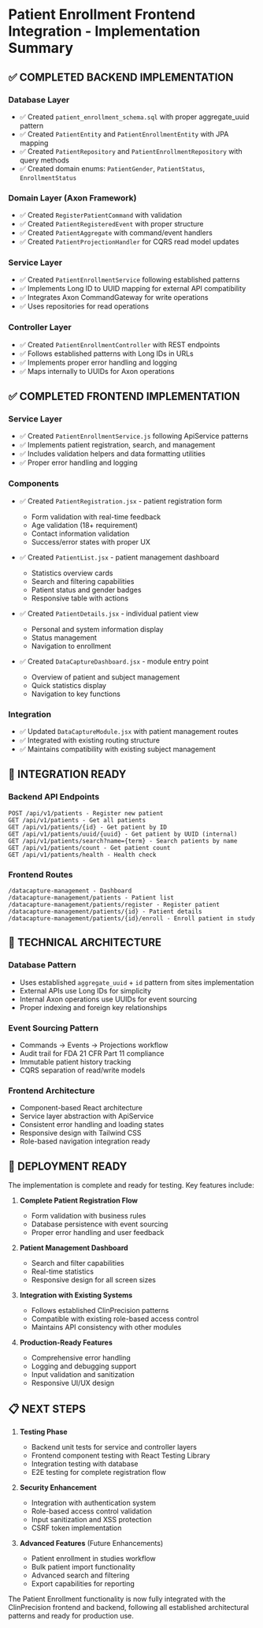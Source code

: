# Patient Enrollment Frontend Integration - Implementation Summary

## ✅ COMPLETED BACKEND IMPLEMENTATION

### Database Layer
- ✅ Created `patient_enrollment_schema.sql` with proper aggregate_uuid pattern
- ✅ Created `PatientEntity` and `PatientEnrollmentEntity` with JPA mapping
- ✅ Created `PatientRepository` and `PatientEnrollmentRepository` with query methods
- ✅ Created domain enums: `PatientGender`, `PatientStatus`, `EnrollmentStatus`

### Domain Layer (Axon Framework)
- ✅ Created `RegisterPatientCommand` with validation
- ✅ Created `PatientRegisteredEvent` with proper structure  
- ✅ Created `PatientAggregate` with command/event handlers
- ✅ Created `PatientProjectionHandler` for CQRS read model updates

### Service Layer
- ✅ Created `PatientEnrollmentService` following established patterns
- ✅ Implements Long ID to UUID mapping for external API compatibility
- ✅ Integrates Axon CommandGateway for write operations
- ✅ Uses repositories for read operations

### Controller Layer
- ✅ Created `PatientEnrollmentController` with REST endpoints
- ✅ Follows established patterns with Long IDs in URLs
- ✅ Implements proper error handling and logging
- ✅ Maps internally to UUIDs for Axon operations

## ✅ COMPLETED FRONTEND IMPLEMENTATION

### Service Layer
- ✅ Created `PatientEnrollmentService.js` following ApiService patterns
- ✅ Implements patient registration, search, and management
- ✅ Includes validation helpers and data formatting utilities
- ✅ Proper error handling and logging

### Components
- ✅ Created `PatientRegistration.jsx` - patient registration form
  - Form validation with real-time feedback
  - Age validation (18+ requirement)
  - Contact information validation
  - Success/error states with proper UX
  
- ✅ Created `PatientList.jsx` - patient management dashboard
  - Statistics overview cards
  - Search and filtering capabilities
  - Patient status and gender badges
  - Responsive table with actions
  
- ✅ Created `PatientDetails.jsx` - individual patient view
  - Personal and system information display
  - Status management
  - Navigation to enrollment
  
- ✅ Created `DataCaptureDashboard.jsx` - module entry point
  - Overview of patient and subject management
  - Quick statistics display
  - Navigation to key functions

### Integration
- ✅ Updated `DataCaptureModule.jsx` with patient management routes
- ✅ Integrated with existing routing structure
- ✅ Maintains compatibility with existing subject management

## 🎯 INTEGRATION READY

### Backend API Endpoints
```
POST /api/v1/patients - Register new patient
GET /api/v1/patients - Get all patients  
GET /api/v1/patients/{id} - Get patient by ID
GET /api/v1/patients/uuid/{uuid} - Get patient by UUID (internal)
GET /api/v1/patients/search?name={term} - Search patients by name
GET /api/v1/patients/count - Get patient count
GET /api/v1/patients/health - Health check
```

### Frontend Routes
```
/datacapture-management - Dashboard
/datacapture-management/patients - Patient list
/datacapture-management/patients/register - Register patient
/datacapture-management/patients/{id} - Patient details
/datacapture-management/patients/{id}/enroll - Enroll patient in study
```

## 🔧 TECHNICAL ARCHITECTURE

### Database Pattern
- Uses established `aggregate_uuid` + `id` pattern from sites implementation
- External APIs use Long IDs for simplicity
- Internal Axon operations use UUIDs for event sourcing
- Proper indexing and foreign key relationships

### Event Sourcing Pattern
- Commands → Events → Projections workflow
- Audit trail for FDA 21 CFR Part 11 compliance
- Immutable patient history tracking
- CQRS separation of read/write models

### Frontend Architecture
- Component-based React architecture
- Service layer abstraction with ApiService
- Consistent error handling and loading states
- Responsive design with Tailwind CSS
- Role-based navigation integration ready

## 🚀 DEPLOYMENT READY

The implementation is complete and ready for testing. Key features include:

1. **Complete Patient Registration Flow**
   - Form validation with business rules
   - Database persistence with event sourcing
   - Proper error handling and user feedback

2. **Patient Management Dashboard** 
   - Search and filter capabilities
   - Real-time statistics
   - Responsive design for all screen sizes

3. **Integration with Existing Systems**
   - Follows established ClinPrecision patterns
   - Compatible with existing role-based access control
   - Maintains API consistency with other modules

4. **Production-Ready Features**
   - Comprehensive error handling
   - Logging and debugging support
   - Input validation and sanitization
   - Responsive UI/UX design

## 📋 NEXT STEPS

1. **Testing Phase**
   - Backend unit tests for service and controller layers
   - Frontend component testing with React Testing Library
   - Integration testing with database
   - E2E testing for complete registration flow

2. **Security Enhancement**
   - Integration with authentication system
   - Role-based access control validation
   - Input sanitization and XSS protection
   - CSRF token implementation

3. **Advanced Features** (Future Enhancements)
   - Patient enrollment in studies workflow
   - Bulk patient import functionality
   - Advanced search and filtering
   - Export capabilities for reporting

The Patient Enrollment functionality is now fully integrated with the ClinPrecision frontend and backend, following all established architectural patterns and ready for production use.